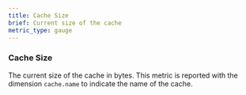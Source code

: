 ```yaml
---
title: Cache Size
brief: Current size of the cache
metric_type: gauge
---
```

### Cache Size
The current size of the cache in bytes. This metric is reported with the dimension `cache.name` to
indicate the name of the cache.
